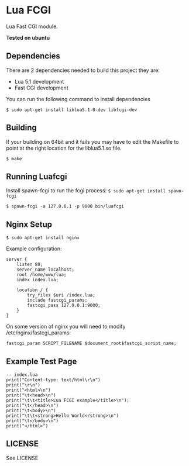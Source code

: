 # Lua FCGI

Lua Fast CGI module.

**Tested on ubuntu**

## Dependencies

There are 2 dependencies needed to build this project
they are:

 * Lua 5.1 development
 * Fast CGI development

You can run the following command to install dependencies

    $ sudo apt-get install liblua5.1-0-dev libfcgi-dev

## Building

If your building on 64bit and it fails you may have to edit the Makefile
to point at the right location for the liblua5.1.so file.

    $ make

## Running Luafcgi

Install spawn-fcgi to run the fcgi process: `$ sudo apt-get install spawn-fcgi`

    $ spawn-fcgi -a 127.0.0.1 -p 9000 bin/luafcgi

## Nginx Setup

    $ sudo apt-get install nginx

Example configuration:

    server {
        listen 80;
        server_name localhost;
        root /home/www/lua;
        index index.lua;

        location / {
            try_files $uri /index.lua;
            include fastcgi_params;
            fastcgi_pass 127.0.0.1:9000;
        }
    }

On some version of nginx you will need to modify
/etc/nginx/fastcgi_params:

    fastcgi_param SCRIPT_FILENAME $document_root$fastcgi_script_name;

## Example Test Page

    -- index.lua
    print("Content-type: text/html\r\n")
    print("\r\n")
    print("<html>\n")
    print("\t<head>\n")
    print("\t\t<title>Lua FCGI example</title>\n");
    print("\t</head>\n")
    print("\t<body>\n")
    print("\t\t<strong>Hello World</strong>\n")
    print("\t</body>\n")
    print("</html>")

## LICENSE

See LICENSE
